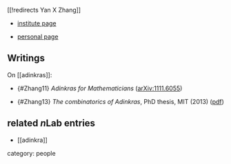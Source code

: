 [[!redirects Yan X Zhang]]

* [institute page](http://math.mit.edu/~yanzhang/)

* [personal page](http://math.mit.edu/~yanzhang/personal.html)

## Writings

On [[adinkras]]:

* {#Zhang11} _Adinkras for Mathematicians_ ([arXiv:1111.6055](https://arxiv.org/abs/1111.6055))

* {#Zhang13} _The combinatorics of Adinkras_, PhD thesis, MIT (2013) ([pdf](http://math.mit.edu/~yanzhang/math/thesis_adinkras.pdf))


## related $n$Lab entries

* [[adinkra]]

category: people

